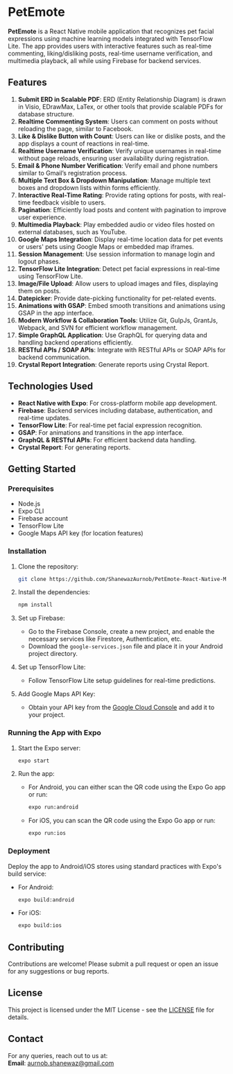 # PetEmote

**PetEmote** is a React Native mobile application that recognizes pet facial expressions using machine learning models integrated with TensorFlow Lite. The app provides users with interactive features such as real-time commenting, liking/disliking posts, real-time username verification, and multimedia playback, all while using Firebase for backend services.

## Features

1. **Submit ERD in Scalable PDF**: ERD (Entity Relationship Diagram) is drawn in Visio, EDrawMax, LaTex, or other tools that provide scalable PDFs for database structure.
2. **Realtime Commenting System**: Users can comment on posts without reloading the page, similar to Facebook.
3. **Like & Dislike Button with Count**: Users can like or dislike posts, and the app displays a count of reactions in real-time.
4. **Realtime Username Verification**: Verify unique usernames in real-time without page reloads, ensuring user availability during registration.
5. **Email & Phone Number Verification**: Verify email and phone numbers similar to Gmail’s registration process.
6. **Multiple Text Box & Dropdown Manipulation**: Manage multiple text boxes and dropdown lists within forms efficiently.
7. **Interactive Real-Time Rating**: Provide rating options for posts, with real-time feedback visible to users.
8. **Pagination**: Efficiently load posts and content with pagination to improve user experience.
9. **Multimedia Playback**: Play embedded audio or video files hosted on external databases, such as YouTube.
10. **Google Maps Integration**: Display real-time location data for pet events or users' pets using Google Maps or embedded map iframes.
11. **Session Management**: Use session information to manage login and logout phases.
12. **TensorFlow Lite Integration**: Detect pet facial expressions in real-time using TensorFlow Lite.
13. **Image/File Upload**: Allow users to upload images and files, displaying them on posts.
14. **Datepicker**: Provide date-picking functionality for pet-related events.
15. **Animations with GSAP**: Embed smooth transitions and animations using GSAP in the app interface.
16. **Modern Workflow & Collaboration Tools**: Utilize Git, GulpJs, GrantJs, Webpack, and SVN for efficient workflow management.
17. **Simple GraphQL Application**: Use GraphQL for querying data and handling backend operations efficiently.
18. **RESTful APIs / SOAP APIs**: Integrate with RESTful APIs or SOAP APIs for backend communication.
19. **Crystal Report Integration**: Generate reports using Crystal Report.

## Technologies Used

- **React Native with Expo**: For cross-platform mobile app development.
- **Firebase**: Backend services including database, authentication, and real-time updates.
- **TensorFlow Lite**: For real-time pet facial expression recognition.
- **GSAP**: For animations and transitions in the app interface.
- **GraphQL & RESTful APIs**: For efficient backend data handling.
- **Crystal Report**: For generating reports.

## Getting Started

### Prerequisites

- Node.js
- Expo CLI
- Firebase account
- TensorFlow Lite
- Google Maps API key (for location features)

### Installation

1. Clone the repository:
   ```bash
   git clone https://github.com/ShanewazAurnob/PetEmote-React-Native-ML-App.git
   ```
2. Install the dependencies:
   ```bash
   npm install
   ```

3. Set up Firebase:
   - Go to the Firebase Console, create a new project, and enable the necessary services like Firestore, Authentication, etc.
   - Download the `google-services.json` file and place it in your Android project directory.

4. Set up TensorFlow Lite:
   - Follow TensorFlow Lite setup guidelines for real-time predictions.

5. Add Google Maps API Key:
   - Obtain your API key from the [Google Cloud Console](https://cloud.google.com/maps-platform) and add it to your project.


### Running the App with Expo

1. Start the Expo server:
   ```bash
   expo start
   ```

2. Run the app:
   - For Android, you can either scan the QR code using the Expo Go app or run:
     ```bash
     expo run:android
     ```
   - For iOS, you can scan the QR code using the Expo Go app or run:
     ```bash
     expo run:ios
     ```

### Deployment

Deploy the app to Android/iOS stores using standard practices with Expo's build service:

- For Android:
  ```bash
  expo build:android
  ```

- For iOS:
  ```bash
  expo build:ios
  ```

## Contributing

Contributions are welcome! Please submit a pull request or open an issue for any suggestions or bug reports.

## License

This project is licensed under the MIT License - see the [LICENSE](LICENSE) file for details.

## Contact

For any queries, reach out to us at:  
**Email**: aurnob.shanewaz@gmail.com

